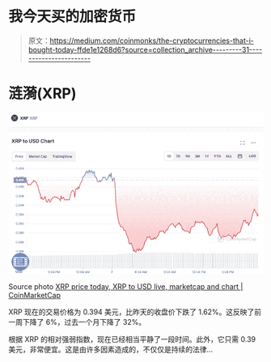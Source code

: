 # 我今天买的加密货币

> 原文：<https://medium.com/coinmonks/the-cryptocurrencies-that-i-bought-today-ffde1e1268d6?source=collection_archive---------31----------------------->

# 涟漪(XRP)

![](img/8c92cc6167e4924ed2eecfc7b669a257.png)

Source photo [XRP price today, XRP to USD live, marketcap and chart | CoinMarketCap](https://coinmarketcap.com/currencies/xrp/)

XRP 现在的交易价格为 0.394 美元，比昨天的收盘价下跌了 1.62%。这反映了前一周下降了 6%，过去一个月下降了 32%。

根据 XRP 的相对强弱指数，现在已经相当平静了一段时间。此外，它只需 0.39 美元，非常便宜。这是由许多因素造成的，不仅仅是持续的法律…